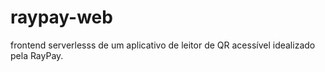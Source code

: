 # raypay-web
frontend serverlesss de um aplicativo de leitor de QR acessível idealizado pela RayPay.
